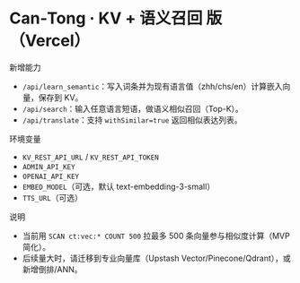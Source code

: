 # Can‑Tong · KV + 语义召回 版（Vercel）

新增能力
- `/api/learn_semantic`：写入词条并为现有语言值（zhh/chs/en）计算嵌入向量，保存到 KV。
- `/api/search`：输入任意语言短语，做语义相似召回（Top-K）。
- `/api/translate`：支持 `withSimilar=true` 返回相似表达列表。

环境变量
- `KV_REST_API_URL` / `KV_REST_API_TOKEN`
- `ADMIN_API_KEY`
- `OPENAI_API_KEY`
- `EMBED_MODEL`（可选，默认 text-embedding-3-small）
- `TTS_URL`（可选）

说明
- 当前用 `SCAN ct:vec:* COUNT 500` 拉最多 500 条向量参与相似度计算（MVP 简化）。
- 后续量大时，请迁移到专业向量库（Upstash Vector/Pinecone/Qdrant），或新增倒排/ANN。
